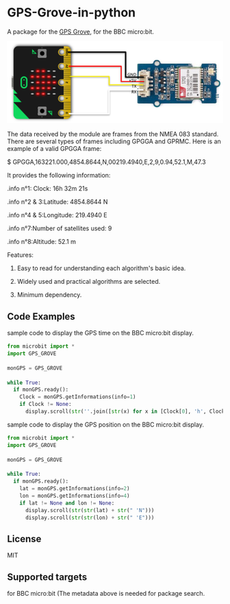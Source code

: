 # GPS-Grove-in-python
A package for the [GPS Grove](https://www.seeedstudio.com/Grove-GPS-Module.html), for the BBC micro:bit.

![logo](https://github.com/mimidbe/GPS-Grove-in-python/blob/main/images/GPS_Grove.png)

The data received by the module are frames from the NMEA 083 standard. There are several types of frames including GPGGA and GPRMC. Here is an example of a valid GPGGA frame:

$ GPGGA,163221.000,4854.8644,N,00219.4940,E,2,9,0.94,52.1,M,47.3

It provides the following information:

.info n°1: Clock: 16h 32m 21s

.info n°2 & 3:Latitude: 4854.8644 N

.info n°4 & 5:Longitude: 219.4940 E

.info n°7:Number of satellites used: 9

.info n°8:Altitude: 52.1 m

Features:

1. Easy to read for understanding each algorithm's basic idea.

2. Widely used and practical algorithms are selected.

3. Minimum dependency.


## Code Examples 
sample code to display the GPS time on the BBC micro:bit display.

```Python
from microbit import *
import GPS_GROVE

monGPS = GPS_GROVE

while True:
  if monGPS.ready():
    Clock = monGPS.getInformations(info=1)
    if Clock != None:
      display.scroll(str(''.join([str(x) for x in [Clock[0], 'h', Clock[1], 'm', Clock[2], 's']])))

```


sample code to display the GPS position on the BBC micro:bit display.

```Python
from microbit import *
import GPS_GROVE

monGPS = GPS_GROVE

while True:
  if monGPS.ready():
    lat = monGPS.getInformations(info=2)
    lon = monGPS.getInformations(info=4)
    if lat != None and lon != None:
      display.scroll(str(str(lat) + str(" 'N")))
      display.scroll(str(str(lon) + str(" 'E")))

```

## License
MIT

## Supported targets
for BBC micro:bit (The metadata above is needed for package search.
